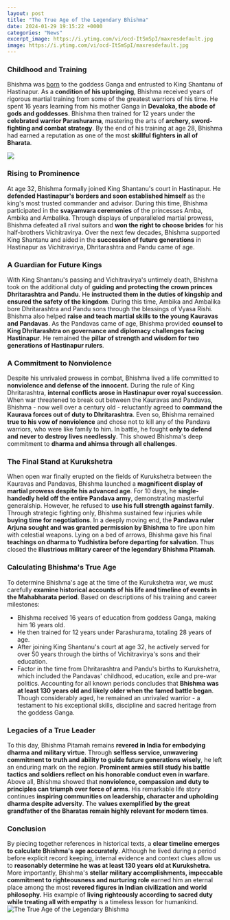 ```yaml
---
layout: post
title: "The True Age of the Legendary Bhishma"
date: 2024-01-29 19:15:22 +0000
categories: "News"
excerpt_image: https://i.ytimg.com/vi/ocd-ItSmSpI/maxresdefault.jpg
image: https://i.ytimg.com/vi/ocd-ItSmSpI/maxresdefault.jpg
---
```


### Childhood and Training
Bhishma was [born](https://yt.io.vn/collection/ackman) to the goddess Ganga and entrusted to King Shantanu of Hastinapur. As a **condition of his upbringing**, Bhishma received years of rigorous martial training from some of the greatest warriors of his time. He spent 16 years learning from his mother Ganga in **Devaloka, the abode of gods and goddesses**. Bhishma then trained for 12 years under the **celebrated warrior Parashurama**, mastering the arts of **archery, sword-fighting and combat strategy**. By the end of his training at age 28, Bhishma had earned a reputation as one of the most **skillful fighters in all of Bharata**.

![](https://4.bp.blogspot.com/-P2B626iwguc/WVNDM1idZ9I/AAAAAAAABio/YQ23SI4yDGwBsLLxlI9B-07M2bp766VRwCLcBGAs/s1600/bhishma-pitamah.jpg)
### Rising to Prominence 
At age 32, Bhishma formally joined King Shantanu's court in Hastinapur. He **defended Hastinapur's borders and soon established himself** as the king's most trusted commander and advisor. During this time, Bhishma participated in the **svayamvara ceremonies** of the princesses Amba, Ambika and Ambalika. Through displays of unparalleled martial prowess, Bhishma defeated all rival suitors and **won the right to choose brides** for his half-brothers Vichitravirya. Over the next few decades, Bhishma supported King Shantanu and aided in the **succession of future generations** in Hastinapur as Vichitravirya, Dhritarashtra and Pandu came of age.
### A Guardian for Future Kings
With King Shantanu's passing and Vichitravirya's untimely death, Bhishma took on the additional duty of **guiding and protecting the crown princes Dhritarashtra and Pandu**. He **instructed them in the duties of kingship and ensured the safety of the kingdom**. During this time, Ambika and Ambalika bore Dhritarashtra and Pandu sons through the blessings of Vyasa Rishi. Bhishma also helped **raise and teach martial skills to the young Kauravas and Pandavas**. As the Pandavas came of age, Bhishma provided **counsel to King Dhritarashtra on governance and diplomacy challenges facing Hastinapur**. He remained the **pillar of strength and wisdom for two generations of Hastinapur rulers**.
### A Commitment to Nonviolence 
Despite his unrivaled prowess in combat, Bhishma lived a life committed to **nonviolence and defense of the innocent.** During the rule of King Dhritarashtra, **internal conflicts arose in Hastinapur over royal succession**. When war threatened to break out between the Kauravas and Pandavas, Bhishma - now well over a century old - reluctantly agreed to **command the Kaurava forces out of duty to Dhritarashtra**. Even so, Bhishma remained **true to his vow of nonviolence** and chose not to kill any of the Pandava warriors, who were like family to him. In battle, he fought **only to defend and never to destroy lives needlessly**. This showed Bhishma's deep commitment to **dharma and ahimsa through all challenges**.
### The Final Stand at Kurukshetra 
When open war finally erupted on the fields of Kurukshetra between the Kauravas and Pandavas, Bhishma launched a **magnificent display of martial prowess despite his advanced age**. For 10 days, he **single-handedly held off the entire Pandava army**, demonstrating masterful generalship. However, he refused to **use his full strength against family**. Through strategic fighting only, Bhishma sustained few injuries while **buying time for negotiations**. In a deeply moving end, the **Pandava ruler Arjuna sought and was granted permission by Bhishma** to fire upon him with celestial weapons. Lying on a bed of arrows, Bhishma gave his final **teachings on dharma to Yudhistira before departing for salvation**. Thus closed the **illustrious military career of the legendary Bhishma Pitamah**.
### Calculating Bhishma's True Age
To determine Bhishma's age at the time of the Kurukshetra war, we must carefully **examine historical accounts of his life and timeline of events in the Mahabharata period**. Based on descriptions of his training and career milestones:
- Bhishma received 16 years of education from goddess Ganga, making him 16 years old. 
- He then trained for 12 years under Parashurama, totaling 28 years of age.
- After joining King Shantanu's court at age 32, he actively served for over 50 years through the births of Vichitravirya's sons and their education. 
- Factor in the time from Dhritarashtra and Pandu's births to Kurukshetra, which included the Pandavas' childhood, education, exile and pre-war politics. 
Accounting for all known periods concludes that **Bhishma was at least 130 years old and likely older when the famed battle began**. Though considerably aged, he remained an unrivaled warrior - a testament to his exceptional skills, discipline and sacred heritage from the goddess Ganga.
### Legacies of a True Leader
To this day, Bhishma Pitamah remains **revered in India for embodying dharma and military virtue**. Through **selfless service, unwavering commitment to truth and ability to guide future generations wisely**, he left an enduring mark on the region. **Prominent armies still study his battle tactics and soldiers reflect on his honorable conduct even in warfare**. Above all, Bhishma showed that **nonviolence, compassion and duty to principles can triumph over force of arms**. His remarkable life story continues **inspiring communities on leadership, character and upholding dharma despite adversity**. The **values exemplified by the great grandfather of the Bharatas remain highly relevant for modern times**.
### Conclusion 
By piecing together references in historical texts, a **clear timeline emerges to calculate Bhishma's age accurately**. Although he lived during a period before explicit record keeping, internal evidence and context clues allow us to **reasonably determine he was at least 130 years old at Kurukshetra.** More importantly, Bhishma's **stellar military accomplishments, impeccable commitment to righteousness and nurturing role** earned him an eternal place among the most **revered figures in Indian civilization and world philosophy.** His example of **living righteously according to sacred duty while treating all with empathy** is a timeless lesson for humankind.
![The True Age of the Legendary Bhishma](https://i.ytimg.com/vi/ocd-ItSmSpI/maxresdefault.jpg)
